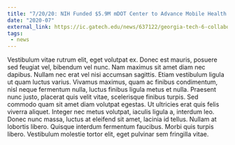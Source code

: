```yaml
---
title: "7/20/20: NIH Funded $5.9M mDOT Center to Advance Mobile Health Research"
date: "2020-07"
external_link: https://ic.gatech.edu/news/637122/georgia-tech-6-collaborators-receive-59-million-nih-grant-national-center-ai-based
tags:
 - news
---
```

Vestibulum vitae rutrum elit, eget volutpat ex. Donec est mauris, posuere sed feugiat vel, bibendum vel nunc. Nam maximus sit amet diam nec dapibus. Nullam nec erat vel nisi accumsan sagittis. Etiam vestibulum ligula ut quam luctus varius. Vivamus maximus, quam ac finibus condimentum, nisl neque fermentum nulla, luctus finibus ligula metus et nulla. Praesent nunc justo, placerat quis velit vitae, scelerisque finibus turpis. Sed commodo quam sit amet diam volutpat egestas. Ut ultricies erat quis felis viverra aliquet. Integer nec metus volutpat, iaculis ligula a, interdum leo. Donec nunc massa, luctus at eleifend sit amet, lacinia id tellus. Nullam at lobortis libero. Quisque interdum fermentum faucibus. Morbi quis turpis libero. Vestibulum molestie tortor elit, eget pulvinar sem fringilla vitae.
